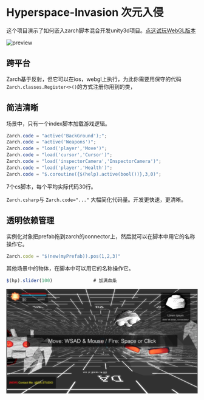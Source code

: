 # Hyperspace-Invasion 次元入侵

这个项目演示了如何嵌入zarch脚本混合开发unity3d项目。[点这试玩WebGL版本](http://da.studio/Hyperspace-Invasion/)

![preview](https://raw.githubusercontent.com/DASTUDIO/Hyperspace-Invasion/master/img/preview.gif)

## 跨平台
Zarch基于反射，但它可以在ios，webgl上执行，为此你需要用保守的代码`Zarch.classes.Register<>()`的方式注册你用到的类，

## 简洁清晰

场景中，只有一个index脚本加载游戏逻辑。

```csharp
Zarch.code = "active('BackGround');";
Zarch.code = "active('Weapons')";
Zarch.code = "load('player','Move')";
Zarch.code = "load('cursor','Cursor')";
Zarch.code = "load('inspectorCamera','InspectorCamera')";
Zarch.code = "load('player','Health')";
Zarch.code = "$.coroutine({$(help).active(bool())},3,0)";
```

7个cs脚本，每个平均实际代码30行。

`Zarch.csharp`与 `Zarch.code="..."` 大幅简化代码量。开发更快速，更清晰。

## 透明依赖管理
实例化对象把prefab拖到zarch的connector上，然后就可以在脚本中用它的名称操作它。

```js
Zarch.code = "$(new(myPrefab)).pos(1,2,3)"
```

其他场景中的物体，在脚本中可以用它的名称操作它。

```js
$(hp).slider(100)     			# 加满血条
```

![preview](https://raw.githubusercontent.com/DASTUDIO/Hyperspace-Invasion/master/img/preview.png)
